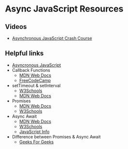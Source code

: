 # Async JavaScript Resources

## Videos

- [Asynchronous JavaScript Crash Course](https://www.youtube.com/watch?v=exBgWAIeIeg&t=3351s)

## Helpful links

- [Asyncronous JavaScript](https://developer.mozilla.org/en-US/docs/Learn/JavaScript/Asynchronous/Introducing)
- Callback Functions
  - [MDN Web Docs](https://developer.mozilla.org/en-US/docs/Glossary/Callback_function)
  - [FreeCodeCamp](https://www.freecodecamp.org/news/what-is-a-callback-function-in-javascript/)
- setTimeout & setInterval
  - [W3Schools](https://www.w3schools.com/js/js_timing.asp)
  - [MDN Web Docs](https://developer.mozilla.org/en-US/docs/Web/API/setTimeout)
- Promises
  - [MDN Web Docs](https://developer.mozilla.org/en-US/docs/Web/JavaScript/Reference/Global_Objects/Promise)
  - [W3Schools](https://www.w3schools.com/js/js_promise.asp)
- Async Await
  - [MDN Web Docs](https://developer.mozilla.org/en-US/docs/Web/JavaScript/Reference/Statements/async_function)
  - [W3Schools](https://www.w3schools.com/js/js_async.asp)
  - [JavaScript Info](https://javascript.info/async-await)
- Difference between Promises & Async Await
  - [Geeks For Geeks](https://www.geeksforgeeks.org/difference-between-promise-and-async-await-in-node-js/#:~:text=Promise%20is%20an%20object%20representing,the%20code%20execute%20more%20synchronously.)
